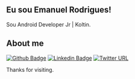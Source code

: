 ## Eu sou Emanuel Rodrigues!
 
Sou Android Developer Jr | Koltin.
 
 
## About me 
[![Github Badge](https://img.shields.io/badge/-Github-000?style=flat-square&logo=Github&logoColor=white&link=link_do_seu_perfil_no_github)](https://github.com/emanueljrs)
[![Linkedin Badge](https://img.shields.io/badge/-LinkedIn-blue?style=flat-square&logo=Linkedin&logoColor=white&link=link_do_seu_perfil_no_linkedin)](https://www.linkedin.com/in/emanuel-rodrigues-1706/)
[![Twitter URL](https://img.shields.io/twitter/url?label=Emanuel&style=social&url=https%3A%2F%2Ftwitter.com%2F_emanuelrs)](https://twitter.com/_emanuelrs)
 
Thanks for visiting. 


<!--
**emanueljrs/emanueljrs** is a ✨ _special_ ✨ repository because its `README.md` (this file) appears on your GitHub profile.

Here are some ideas to get you started:

- 🔭 I’m currently working on ...
- 🌱 I’m currently learning ...
- 👯 I’m looking to collaborate on ...
- 🤔 I’m looking for help with ...
- 💬 Ask me about ...
- 📫 How to reach me: ...
- 😄 Pronouns: ...
- ⚡ Fun fact: ...
-->

